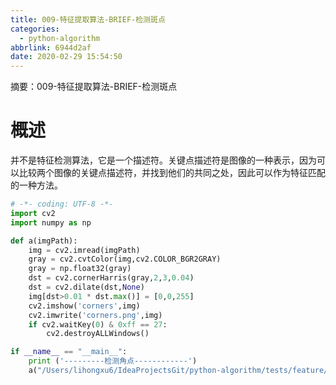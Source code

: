 ```yaml
---
title: 009-特征提取算法-BRIEF-检测斑点
categories:
  - python-algorithm
abbrlink: 6944d2af
date: 2020-02-29 15:54:50
---
```


摘要：009-特征提取算法-BRIEF-检测斑点
<!-- more -->

# 概述

并不是特征检测算法，它是一个描述符。关键点描述符是图像的一种表示，因为可以比较两个图像的关键点描述符，并找到他们的共同之处，因此可以作为特征匹配的一种方法。

```python
# -*- coding: UTF-8 -*-
import cv2
import numpy as np

def a(imgPath):
    img = cv2.imread(imgPath)
    gray = cv2.cvtColor(img,cv2.COLOR_BGR2GRAY)
    gray = np.float32(gray)
    dst = cv2.cornerHarris(gray,2,3,0.04)
    dst = cv2.dilate(dst,None)
    img[dst>0.01 * dst.max()] = [0,0,255]
    cv2.imshow('corners',img)
    cv2.imwrite('corners.png',img)
    if cv2.waitKey(0) & 0xff == 27:
        cv2.destroyALLWindows()

if __name__ == "__main__":
    print ('---------检测角点------------')
    a("/Users/lihongxu6/IdeaProjectsGit/python-algorithm/tests/feature/a.jpg")
```




